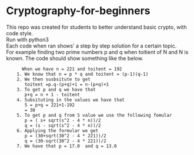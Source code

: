 # Cryptography-for-beginners
This repo was created for students to better understand basic crypto, with code style.<br /> 
Run with python3<br />
Each code when ran shows' a step by step solution for a certain topic.<br />
For example finding two prime numbers p and q when toitient of N and N is known. The code should show something like the below.
```
      When we have n = 221 and toitent = 192
    1. We know that n = p * q and toitent = (p-1)(q-1)
    2. We then susbsitute to get
       toitent =p.q-(p+q)+1 = n-(p+q)+1
    3. To get p and q we have that 
       p+q = n + 1 - toitent
    4. Subsituting in the values we have that
       S = p+q = 221+1-192
       = 30
    5. To get p and q from S value we use the following fomular
       p = ( s+ sqrt(s^2 - 4 * n))/2 
       q = (s - sqrt(s^2 - 4 * n))/2 
    6. Applying the formular we get
       p = (30+sqrt(30^2 - 4 * 221))/2 
       q = (30-sqrt(30^2 - 4 * 221))/2
    7. We have that p = 17.0  and q = 13.0
 ```

